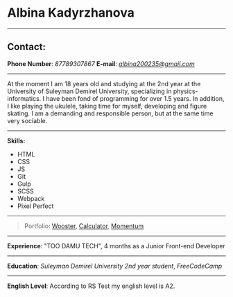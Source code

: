 # Albina Kadyrzhanova
---
## Contact: 
__Phone Number__: *87789307867*
__E-mail__: *albina200235@gmail.com*

---

At the moment I am 18 years old and studying at the 2nd year at the University of Suleyman Demirel University, specializing in physics-informatics. I have been fond of programming for over 1.5 years. In addition, I like playing the ukulele, taking time for myself, developing and figure skating. I am a demanding and responsible person, but at the same time very sociable.

---

__Skills:__ 
* HTML
* CSS
* JS
* Git
* Gulp
* SCSS
* Webpack
* Pixel Perfect

---

> Portfolio: [Wooster](https://albinous.github.io/wooster/), [Calculator](https://albinous.github.io/calculator/), [Momentum](https://albinous.github.io/momentumm/)

---

__Experience__: "TOO DAMU TECH", 4 months as a Junior Front-end Developer

---

__Education__: *Suleyman Demirel University 2nd year student*, *FreeCodeCamp*

---

__English Level__: According to RS Test my english level is A2.

